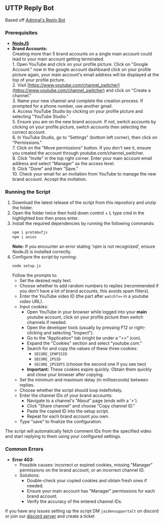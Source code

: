 ## UTTP Reply Bot
Based off [Admiral's Reply Bot](https://auttp.com/chatlogs/UTTPNETv3/knowledge-base.html)
### Prerequisites

* **[NodeJS](https://nodejs.org/)** 
* **Brand Accounts:** \
        Creating more than 5 brand accounts on a single main account could lead to your main account getting terminated. \
        1. Open YouTube and click on your profile picture. Click on "Google Account." now in the google account dashboard click on your profile picture again, your main account's email address will be displayed at the top of your profile picture. \
        2. Visit [https://www.youtube.com/channel_switcher](https://www.youtube.com/channel_switcher) and click on "Create a channel." \
        3. Name your new channel and complete the creation process. If prompted for a phone number, use another gmail. \
        4. Access YouTube Studio by clicking on your profile picture and selecting "YouTube Studio." \
        5. Ensure you are on the new brand account. If not, switch accounts by clicking on your profile picture, switch accounts then selecting the correct account. \
        6. In YouTube Studio, go to "Settings" (bottom left corner), then click on "Permissions."\
        7. Click on the "Move permissions" button. If you don't see it, ensure you created the account through youtube.com/channel_switcher. \
        8. Click "Invite" in the top right corner. Enter your main account email address and select "Manager" as the access level. \
        9. Click "Done" and then "Save." \
        10. Check your email for an invitation from YouTube to manage the new brand account. Accept the invitation.

### Running the Script

1. Download the latest release of the script from this repository and unzip the folder.
2. Open the folder twice then hold down control + L type cmd in the highlighted box then press enter.
3. Install the required dependencies by running the following commands:
    ```bash
    npm i protobufjs
    npm i axios
    ```
   **Note:** If you encounter an error stating 'npm is not recognized', ensure NodeJS is installed correctly.
4. Configure the script by running:
    ```bash
    node setup.js
    ```
    Follow the prompts to:
    * Set the desired reply text.
    * Choose whether to add random numbers to replies (recommended if you don't have a lot of brand accounts, this avoids spam filters).
    * Enter the YouTube video ID (the part after `watch?v=` in a youtube video URL).
    * Input cookies:
        * Open YouTube in your browser while logged into your **main** youtube account, click on your profile picture then switch channels if needed.
        * Open the developer tools (usually by pressing F12 or right-clicking and selecting "Inspect").
        * Go to the "Application" tab (might be under a ">>" icon).
        * Expand the "Cookies" section and select "youtube.com."
        * Search for and copy the values of these three cookies:
            * `SECURE_1PAPISID`
            * `SECURE_1PSID`
            * `SECURE_1PSIDTS` (choose the second one if you see two)
       * **Important:** These cookies expire quickly. Obtain them quickly and close your browser after copying.
    * Set the minimum and maximum delay (in milliseconds) between replies.
    * Choose whether the script should loop indefinitely.
    * Enter the channel IDs of your brand accounts:
       * Navigate to a channel's "About" page (ends with a '>').
       * Click "Share channel" and choose "Copy channel ID."
       * Paste the copied ID into the setup script.
       * Repeat for each brand account you own.
    * Type "save" to finalize the configuration.

The script will automatically fetch comment IDs from the specified video and start replying to them using your configured settings.

### Common Errors

* **Error 403:** 
    * Possible causes: incorrect or expired cookies, missing "Manager" permissions on the brand account, or an incorrect channel ID.
    * Solutions: 
        * Double-check your copied cookies and obtain fresh ones if needed.
        * Ensure your main account has "Manager" permissions for each brand account.
        * Verify the accuracy of the entered channel IDs.

If you have any issues setting up the script DM `jaidensupportalt` on discord or join our [discord server](https://discord.gg/keBHhfpCaA) and create a ticket 
